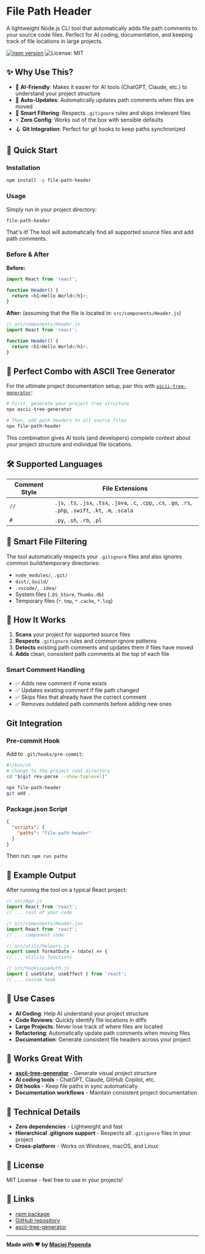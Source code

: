 # File Path Header

A lightweight Node.js CLI tool that automatically adds file path comments to your source code files. Perfect for AI coding, documentation, and keeping track of file locations in large projects.

[![npm version](https://badge.fury.io/js/file-path-header.svg)](https://www.npmjs.com/package/file-path-header)
![License: MIT](https://img.shields.io/badge/License-MIT-yellow.svg)

## ✨ Why Use This?

- 🤖 **AI-Friendly**: Makes it easier for AI tools (ChatGPT, Claude, etc.) to understand your project structure
- 🔄 **Auto-Updates**: Automatically updates path comments when files are moved
- 🎯 **Smart Filtering**: Respects `.gitignore` rules and skips irrelevant files
- ⚡ **Zero Config**: Works out of the box with sensible defaults
- 🪝 **Git Integration**: Perfect for git hooks to keep paths synchronized

## 🚀 Quick Start

### Installation
```bash
npm install -g file-path-header
```

### Usage
Simply run in your project directory:
```bash
file-path-header
```

That's it! The tool will automatically find all supported source files and add path comments.

### Before & After

**Before:**
```javascript
import React from 'react';

function Header() {
  return <h1>Hello World</h1>;
}
```

**After:**
(assuming that the file is located in: `src/components/Header.js`)
```javascript
// src/components/Header.js
import React from 'react';

function Header() {
  return <h1>Hello World</h1>;
}
```

## 🎯 Perfect Combo with ASCII Tree Generator

For the ultimate project documentation setup, pair this with [`ascii-tree-generator`](https://www.npmjs.com/package/ascii-tree-generator):

```bash
# First, generate your project tree structure
npx ascii-tree-generator

# Then, add path headers to all source files
npx file-path-header
```

This combination gives AI tools (and developers) complete context about your project structure and individual file locations.

## 🛠 Supported Languages

| Comment Style | File Extensions |
|---------------|-----------------|
| `//` | `.js`, `.ts`, `.jsx`, `.tsx`, `.java`, `.c`, `.cpp`, `.cs`, `.go`, `.rs`, `.php`, `.swift`, `.kt`, `.m`, `.scala`|
| `#` | `.py`, `.sh`, `.rb`, `.pl` |

## 🚫 Smart File Filtering

The tool automatically respects your `.gitignore` files and also ignores common build/temporary directories:

- `node_modules/`, `.git/`
- `dist/`, `build/`
- `.vscode/`, `.idea/`
- System files (`.DS_Store`, `Thumbs.db`)
- Temporary files (`*.tmp`, `*.cache`, `*.log`)

## 🔄 How It Works

1. **Scans** your project for supported source files
2. **Respects** `.gitignore` rules and common ignore patterns
3. **Detects** existing path comments and updates them if files have moved
4. **Adds** clean, consistent path comments at the top of each file

### Smart Comment Handling
- ✅ Adds new comment if none exists
- ✅ Updates existing comment if file path changed
- ✅ Skips files that already have the correct comment
- ✅ Removes outdated path comments before adding new ones

## Git Integration

### Pre-commit Hook
Add to `.git/hooks/pre-commit`:
```bash
#!/bin/sh
# Change to the project root directory
cd "$(git rev-parse --show-toplevel)"

npx file-path-header
git add .
```

### Package.json Script
```json
{
  "scripts": {
    "paths": "file-path-header"
  }
}
```

Then run: `npm run paths`

## 📁 Example Output

After running the tool on a typical React project:

```javascript
// src/App.js
import React from 'react';
// ... rest of your code

// src/components/Header.jsx  
import React from 'react';
// ... component code

// src/utils/helpers.js
export const formatDate = (date) => {
// ... utility functions

// src/hooks/useAuth.js
import { useState, useEffect } from 'react';
// ... custom hook
```

## 🚀 Use Cases

- **AI Coding**: Help AI understand your project structure
- **Code Reviews**: Quickly identify file locations in diffs
- **Large Projects**: Never lose track of where files are located
- **Refactoring**: Automatically update path comments when moving files
- **Documentation**: Generate consistent file headers across your project

## 🤝 Works Great With

- [**ascii-tree-generator**](https://www.npmjs.com/package/ascii-tree-generator) - Generate visual project structure
- **AI coding tools** - ChatGPT, Claude, GitHub Copilot, etc.
- **Git hooks** - Keep file paths in sync automatically
- **Documentation workflows** - Maintain consistent project documentation

## 🔧 Technical Details

- **Zero dependencies** - Lightweight and fast
- **Hierarchical .gitignore support** - Respects all `.gitignore` files in your project
- **Cross-platform** - Works on Windows, macOS, and Linux

## 📄 License

MIT License - feel free to use in your projects!

## 🔗 Links

- [npm package](https://www.npmjs.com/package/file-path-header)
- [GitHub repository](https://github.com/MaciejPopenda/file-path-header)
- [ascii-tree-generator](https://www.npmjs.com/package/ascii-tree-generator)

---

**Made with ❤️ by [Maciej Popenda](https://github.com/MaciejPopenda)**